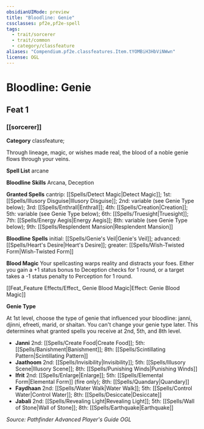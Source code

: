 ```yaml
---
obsidianUIMode: preview
title: "Bloodline: Genie"
cssclasses: pf2e,pf2e-spell
tags:
  - trait/sorcerer
  - trait/common
  - category/classfeature
aliases: "Compendium.pf2e.classfeatures.Item.tYOMBiH3HbViNWwn"
license: OGL
---
```

# Bloodline: Genie
## Feat 1
### [[sorcerer]]

**Category** classfeature; 




Through lineage, magic, or wishes made real, the blood of a noble genie flows through your veins.

**Spell List** arcane

**Bloodline Skills** Arcana, Deception

**Granted Spells** cantrip: [[Spells/Detect Magic|Detect Magic]]; 1st: [[Spells/Illusory Disguise|Illusory Disguise]]; 2nd: variable (see Genie Type below); 3rd: [[Spells/Enthrall|Enthrall]]; 4th: [[Spells/Creation|Creation]]; 5th: variable (see Genie Type below); 6th: [[Spells/Truesight|Truesight]]; 7th: [[Spells/Energy Aegis|Energy Aegis]]; 8th: variable (see Genie Type below); 9th: [[Spells/Resplendent Mansion|Resplendent Mansion]]

**Bloodline Spells** initial: [[Spells/Genie's Veil|Genie's Veil]]; advanced: [[Spells/Heart's Desire|Heart's Desire]]; greater: [[Spells/Wish-Twisted Form|Wish-Twisted Form]]

**Blood Magic** Your spellcasting warps reality and distracts your foes. Either you gain a +1 status bonus to Deception checks for 1 round, or a target takes a -1 status penalty to Perception for 1 round.

[[Feat_Feature Effects/Effect_ Genie Blood Magic|Effect: Genie Blood Magic]]

**Genie Type**

At 1st level, choose the type of genie that influenced your bloodline: janni, djinni, efreeti, marid, or shaitan. You can't change your genie type later. This determines what granted spells you receive at 2nd, 5th, and 8th level.

*   **Janni** 2nd: [[Spells/Create Food|Create Food]]; 5th: [[Spells/Banishment|Banishment]]; 8th: [[Spells/Scintillating Pattern|Scintillating Pattern]]
*   **Jaathoom** 2nd: [[Spells/Invisibility|Invisibility]]; 5th: [[Spells/Illusory Scene|Illusory Scene]]; 8th: [[Spells/Punishing Winds|Punishing Winds]]
*   **Ifrit** 2nd: [[Spells/Enlarge|Enlarge]]; 5th: [[Spells/Elemental Form|Elemental Form]] (fire only); 8th: [[Spells/Quandary|Quandary]]
*   **Faydhaan** 2nd: [[Spells/Water Walk|Water Walk]]; 5th: [[Spells/Control Water|Control Water]]; 8th: [[Spells/Desiccate|Desiccate]]
*   **Jabali** 2nd: [[Spells/Revealing Light|Revealing Light]]; 5th: [[Spells/Wall of Stone|Wall of Stone]]; 8th: [[Spells/Earthquake|Earthquake]]

*Source: Pathfinder Advanced Player's Guide*
*OGL*